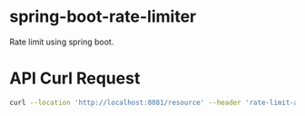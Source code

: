 # spring-boot-rate-limiter
Rate limit using spring boot.
# API Curl Request
```bash
curl --location 'http://localhost:8081/resource' --header 'rate-limit-api-key: 12345'
```
